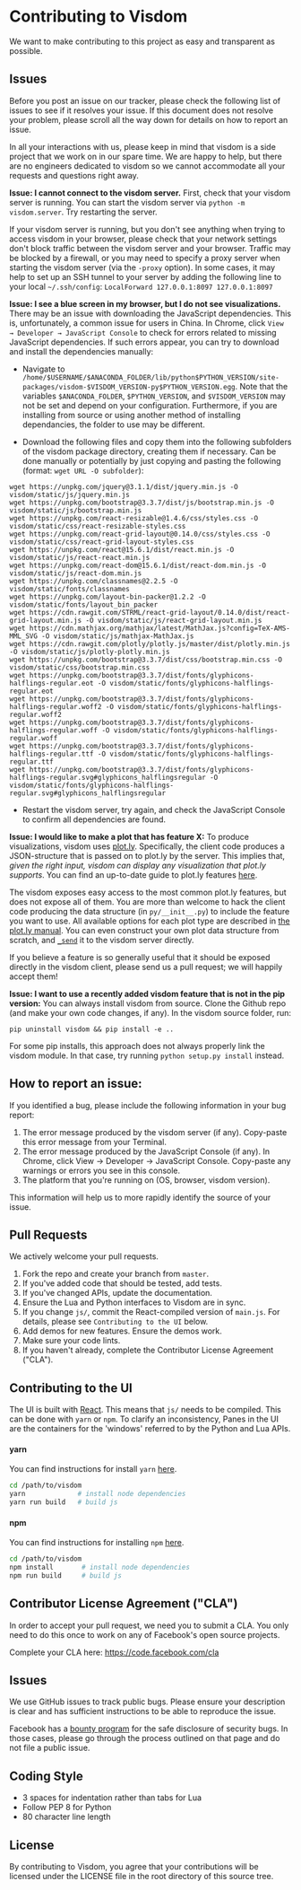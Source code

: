 # Contributing to Visdom
We want to make contributing to this project as easy and transparent as
possible.

## Issues
Before you post an issue on our tracker, please check the following list of
issues to see if it resolves your issue. If this document does not resolve your
problem, please scroll all the way down for details on how to report an issue.

In all your interactions with us, please keep in mind that visdom is a side
project that we work on in our spare time. We are happy to help, but there are
no engineers dedicated to visdom so we cannot accommodate all your requests and
questions right away.

**Issue: I cannot connect to the visdom server.**
First, check that your visdom server is running. You can start the visdom server
via `python -m visdom.server`. Try restarting the server.

If your visdom server is running, but you don't see anything when trying to
access visdom in your browser, please check that your network settings don't
block traffic between the visdom server and your browser. Traffic may be blocked
by a firewall, or you may need to specify a proxy server when starting the
visdom server (via the `-proxy` option). In some cases, it may help to set up an
SSH tunnel to your server by adding the following line to your local
`~/.ssh/config`: `LocalForward 127.0.0.1:8097 127.0.0.1:8097`

**Issue: I see a blue screen in my browser, but I do not see visualizations.**
There may be an issue with downloading the JavaScript dependencies. This is,
unfortunately, a common issue for users in China. In Chrome, click `View →
Developer → JavaScript Console` to check for errors related to missing
JavaScript dependencies. If such errors appear, you can try to download and install
the dependencies manually:

* Navigate to `/home/$USERNAME/$ANACONDA_FOLDER/lib/python$PYTHON_VERSION/site-packages/visdom-$VISDOM_VERSION-py$PYTHON_VERSION.egg`.
Note that the variables `$ANACONDA_FOLDER`, `$PYTHON_VERSION`, and
`$VISDOM_VERSION` may not be set and depend on your configuration. Furthermore,
if you are installing from source or using another method of installing
dependancies, the folder to use may be different.

* Download the following files and copy them into the following subfolders of the
visdom package directory, creating them if necessary. Can be done manually or potentially by just copying and pasting the following (format: `wget URL -O subfolder`):    
```
wget https://unpkg.com/jquery@3.1.1/dist/jquery.min.js -O visdom/static/js/jquery.min.js
wget https://unpkg.com/bootstrap@3.3.7/dist/js/bootstrap.min.js -O visdom/static/js/bootstrap.min.js
wget https://unpkg.com/react-resizable@1.4.6/css/styles.css -O visdom/static/css/react-resizable-styles.css
wget https://unpkg.com/react-grid-layout@0.14.0/css/styles.css -O visdom/static/css/react-grid-layout-styles.css
wget https://unpkg.com/react@15.6.1/dist/react.min.js -O visdom/static/js/react-react.min.js
wget https://unpkg.com/react-dom@15.6.1/dist/react-dom.min.js -O visdom/static/js/react-dom.min.js
wget https://unpkg.com/classnames@2.2.5 -O visdom/static/fonts/classnames
wget https://unpkg.com/layout-bin-packer@1.2.2 -O visdom/static/fonts/layout_bin_packer
wget https://cdn.rawgit.com/STRML/react-grid-layout/0.14.0/dist/react-grid-layout.min.js -O visdom/static/js/react-grid-layout.min.js
wget https://cdn.mathjax.org/mathjax/latest/MathJax.js?config=TeX-AMS-MML_SVG -O visdom/static/js/mathjax-MathJax.js
wget https://cdn.rawgit.com/plotly/plotly.js/master/dist/plotly.min.js -O visdom/static/js/plotly-plotly.min.js
wget https://unpkg.com/bootstrap@3.3.7/dist/css/bootstrap.min.css -O visdom/static/css/bootstrap.min.css
wget https://unpkg.com/bootstrap@3.3.7/dist/fonts/glyphicons-halflings-regular.eot -O visdom/static/fonts/glyphicons-halflings-regular.eot
wget https://unpkg.com/bootstrap@3.3.7/dist/fonts/glyphicons-halflings-regular.woff2 -O visdom/static/fonts/glyphicons-halflings-regular.woff2
wget https://unpkg.com/bootstrap@3.3.7/dist/fonts/glyphicons-halflings-regular.woff -O visdom/static/fonts/glyphicons-halflings-regular.woff
wget https://unpkg.com/bootstrap@3.3.7/dist/fonts/glyphicons-halflings-regular.ttf -O visdom/static/fonts/glyphicons-halflings-regular.ttf
wget https://unpkg.com/bootstrap@3.3.7/dist/fonts/glyphicons-halflings-regular.svg#glyphicons_halflingsregular -O visdom/static/fonts/glyphicons-halflings-regular.svg#glyphicons_halflingsregular
```

* Restart the visdom server, try again, and check the JavaScript Console to
confirm all dependencies are found.


**Issue: I would like to make a plot that has feature X:**
To produce visualizations, visdom uses [plot.ly](https://plot.ly/). Specifically,
the client code produces a JSON-structure that is passed on to plot.ly by the
server. This implies that, _given the right input, visdom can display any
visualization that plot.ly supports_. You can find an up-to-date guide to plot.ly
features [here](https://plot.ly/python/).

The visdom exposes easy access to the most common plot.ly features, but does not
expose all of them. You are more than welcome to hack the client code producing
the data structure (in `py/__init__.py`) to include the feature you want to use.
All available options for each plot type are described in [the plot.ly manual](https://plot.ly/python/).
You can even construct your own plot data structure from scratch, and [`_send`](https://github.com/facebookresearch/visdom/blob/master/py/__init__.py#L247)
it to the visdom server directly.

If you believe a feature is so generally useful that it should be exposed
directly in the visdom client, please send us a pull request; we will happily
accept them!

**Issue: I want to use a recently added visdom feature that is not in the pip version:**
You can always install visdom from source. Clone the Github repo (and make your
own code changes, if any). In the visdom source folder, run:
```
pip uninstall visdom && pip install -e ..
```
For some pip installs, this approach does not always properly link the visdom
module. In that case, try running `python setup.py install` instead.


## How to report an issue:
If you identified a bug, please include the following information in your bug report:

1. The error message produced by the visdom server (if any). Copy-paste this error message from your Terminal.
2. The error message produced by the JavaScript Console (if any). In Chrome, click View → Developer → JavaScript Console. Copy-paste any warnings or errors you see in this console.
3. The platform that you're running on (OS, browser, visdom version).

This information will help us to more rapidly identify the source of your issue.

## Pull Requests
We actively welcome your pull requests.

1. Fork the repo and create your branch from `master`.
2. If you've added code that should be tested, add tests.
3. If you've changed APIs, update the documentation.
4. Ensure the Lua and Python interfaces to Visdom are in sync.
5. If you change `js/`, commit the React-compiled version of `main.js`. For details, please see `Contributing to the UI` below.
6. Add demos for new features. Ensure the demos work.
7. Make sure your code lints.
8. If you haven't already, complete the Contributor License Agreement ("CLA").

## Contributing to the UI
The UI is built with [React](https://facebook.github.io/react/). This means that `js/` needs to be compiled. This can be done with `yarn` or `npm`.
To clarify an inconsistency, Panes in the UI are the containers for the
'windows' referred to by the Python and Lua APIs.

#### yarn
You can find instructions for install `yarn` [here](https://yarnpkg.com/lang/en/docs/install/).
```bash
cd /path/to/visdom
yarn             # install node dependencies
yarn run build   # build js
```

#### npm
You can find instructions for installing `npm` [here](https://github.com/npm/npm).
```bash
cd /path/to/visdom
npm install       # install node dependencies
npm run build     # build js
```

## Contributor License Agreement ("CLA")
In order to accept your pull request, we need you to submit a CLA. You only need
to do this once to work on any of Facebook's open source projects.

Complete your CLA here: <https://code.facebook.com/cla>

## Issues
We use GitHub issues to track public bugs. Please ensure your description is
clear and has sufficient instructions to be able to reproduce the issue.

Facebook has a [bounty program](https://www.facebook.com/whitehat/) for the safe
disclosure of security bugs. In those cases, please go through the process
outlined on that page and do not file a public issue.

## Coding Style
* 3 spaces for indentation rather than tabs for Lua
* Follow PEP 8 for Python
* 80 character line length

## License
By contributing to Visdom, you agree that your contributions will be licensed
under the LICENSE file in the root directory of this source tree.
